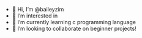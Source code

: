 - 👋 Hi, I’m @baileyzim
- 👀 I’m interested in 
- 🌱 I’m currently learning c programming language
- 💞️ I’m looking to collaborate on beginner projects!

<!---
baileyzim/baileyzim is a ✨ special ✨ repository because its `README.md` (this file) appears on your GitHub profile.
You can click the Preview link to take a look at your changes.
--->

